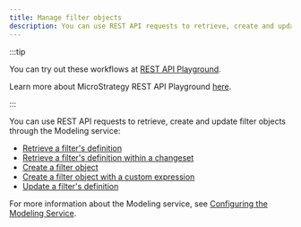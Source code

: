```yaml
---
title: Manage filter objects
description: You can use REST API requests to retrieve, create and update filter objects through the Modeling service.
---
```


<Available since="2021" />

:::tip

You can try out these workflows at [REST API Playground](https://www.postman.com/microstrategysdk/workspace/microstrategy-rest-api/folder/16131298-c51122ec-725f-4841-aa4f-1ba8f88249ff?ctx=documentation).

Learn more about MicroStrategy REST API Playground [here](/docs/getting-started/playground.md).

:::

You can use REST API requests to retrieve, create and update filter objects through the Modeling service:

- [Retrieve a filter's definition](retrieve-a-filters-definition.md)
- [Retrieve a filter's definition within a changeset](retrieve-a-filters-definition-within-a-changeset.md)
- [Create a filter object](create-a-filter-object.md)
- [Create a filter object with a custom expression](create-a-filter-object-with-a-custom-expression.md)
- [Update a filter's definition](update-a-filters-definition.md)

For more information about the Modeling service, see [Configuring the Modeling Service](https://www2.microstrategy.com/producthelp/Current/InstallConfig/en-us/Content/modeling_service.htm).
